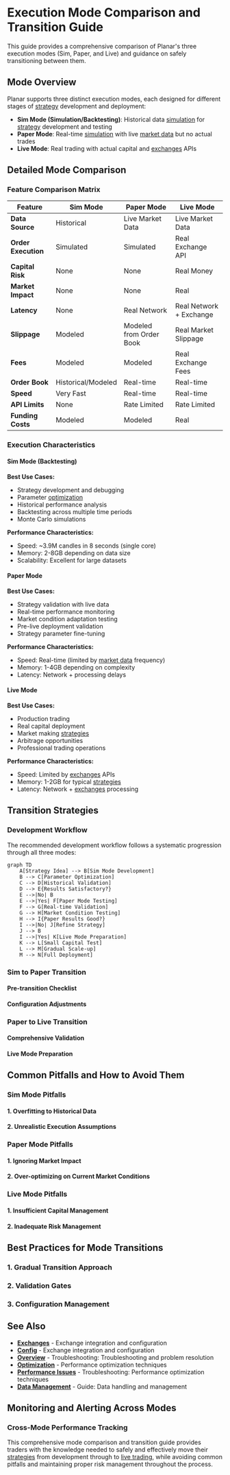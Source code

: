 # Execution Mode Comparison and Transition Guide

This guide provides a comprehensive comparison of Planar's three execution modes (Sim, Paper, and Live) and guidance on safely transitioning between them.

## Mode Overview

Planar supports three distinct execution modes, each designed for different stages of [strategy](../guides/strategy-development.md) development and deployment:

- **Sim Mode (Simulation/Backtesting)**: Historical data [simulation](../guides/execution-modes.md#simulation-mode) for [strategy](../guides/strategy-development.md) development and testing
- **Paper Mode**: Real-time [simulation](../guides/execution-modes.md#simulation-mode) with live [market data](../guides/data-management.md) but no actual trades
- **Live Mode**: Real trading with actual capital and [exchanges](../exchanges.md) APIs

## Detailed Mode Comparison

### Feature Comparison Matrix

| Feature | Sim Mode | Paper Mode | Live Mode |
|---------|----------|------------|-----------|
| **Data Source** | Historical | Live Market Data | Live Market Data |
| **Order Execution** | Simulated | Simulated | Real Exchange API |
| **Capital Risk** | None | None | Real Money |
| **Market Impact** | None | None | Real |
| **Latency** | None | Real Network | Real Network + Exchange |
| **Slippage** | Modeled | Modeled from Order Book | Real Market Slippage |
| **Fees** | Modeled | Modeled | Real Exchange Fees |
| **Order Book** | Historical/Modeled | Real-time | Real-time |
| **Speed** | Very Fast | Real-time | Real-time |
| **API Limits** | None | Rate Limited | Rate Limited |
| **Funding Costs** | Modeled | Modeled | Real |

### Execution Characteristics

#### Sim Mode (Backtesting)

**Best Use Cases:**
- Strategy development and debugging
- Parameter [optimization](../optimization.md)
- Historical performance analysis
- Backtesting across multiple time periods
- Monte Carlo simulations

**Performance Characteristics:**
- Speed: ~3.9M candles in 8 seconds (single core)
- Memory: 2-8GB depending on data size
- Scalability: Excellent for large datasets

#### Paper Mode

**Best Use Cases:**
- Strategy validation with live data
- Real-time performance monitoring
- Market condition adaptation testing
- Pre-live deployment validation
- Strategy parameter fine-tuning

**Performance Characteristics:**
- Speed: Real-time (limited by [market data](../guides/data-management.md) frequency)
- Memory: 1-4GB depending on complexity
- Latency: Network + processing delays

#### Live Mode

**Best Use Cases:**
- Production trading
- Real capital deployment
- Market making [strategies](../guides/strategy-development.md)
- Arbitrage opportunities
- Professional trading operations

**Performance Characteristics:**
- Speed: Limited by [exchanges](../exchanges.md) APIs
- Memory: 1-2GB for typical [strategies](../guides/strategy-development.md)
- Latency: Network + [exchanges](../exchanges.md) processing

## Transition Strategies

### Development Workflow

The recommended development workflow follows a systematic progression through all three modes:

```mermaid
graph TD
    A[Strategy Idea] --> B[Sim Mode Development]
    B --> C[Parameter Optimization]
    C --> D[Historical Validation]
    D --> E{Results Satisfactory?}
    E -->|No| B
    E -->|Yes| F[Paper Mode Testing]
    F --> G[Real-time Validation]
    G --> H[Market Condition Testing]
    H --> I{Paper Results Good?}
    I -->|No| J[Refine Strategy]
    J --> B
    I -->|Yes| K[Live Mode Preparation]
    K --> L[Small Capital Test]
    L --> M[Gradual Scale-up]
    M --> N[Full Deployment]
```

### Sim to Paper Transition

#### Pre-transition Checklist


#### Configuration Adjustments


### Paper to Live Transition

#### Comprehensive Validation


#### Live Mode Preparation


## Common Pitfalls and How to Avoid Them

### Sim Mode Pitfalls

#### 1. Overfitting to Historical Data

#### 2. Unrealistic Execution Assumptions

### Paper Mode Pitfalls

#### 1. Ignoring Market Impact

#### 2. Over-optimizing on Current Market Conditions

### Live Mode Pitfalls

#### 1. Insufficient Capital Management

#### 2. Inadequate Risk Management

## Best Practices for Mode Transitions

### 1. Gradual Transition Approach


### 2. Validation Gates


### 3. Configuration Management



## See Also

- **[Exchanges](../exchanges.md)** - Exchange integration and configuration
- **[Config](../config.md)** - Exchange integration and configuration
- **[Overview](../troubleshooting/index.md)** - Troubleshooting: Troubleshooting and problem resolution
- **[Optimization](../optimization.md)** - Performance optimization techniques
- **[Performance Issues](../troubleshooting/performance-issues.md)** - Troubleshooting: Performance optimization techniques
- **[Data Management](../guides/data-management.md)** - Guide: Data handling and management

## Monitoring and Alerting Across Modes

### Cross-Mode Performance Tracking


This comprehensive mode comparison and transition guide provides traders with the knowledge needed to safely and effectively move their [strategies](../guides/strategy-development.md) from development through to [live trading](../guides/execution-modes.md#live-mode), while avoiding common pitfalls and maintaining proper risk management throughout the process.